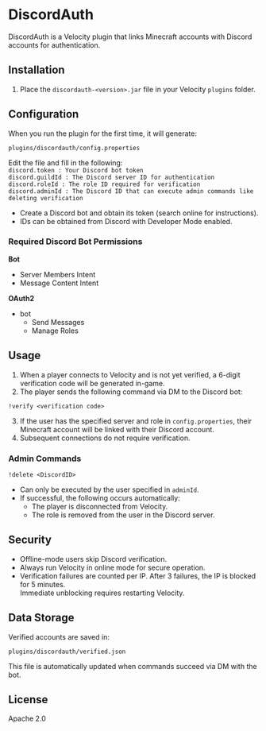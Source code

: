 # DiscordAuth
DiscordAuth is a Velocity plugin that links Minecraft accounts with Discord accounts for authentication.

## Installation
1. Place the `discordauth-<version>.jar` file in your Velocity `plugins` folder.

## Configuration
When you run the plugin for the first time, it will generate:

`plugins/discordauth/config.properties`

Edit the file and fill in the following:</br>
`discord.token : Your Discord bot token`</br>
`discord.guildId : The Discord server ID for authentication`</br>
`discord.roleId : The role ID required for verification`</br>
`discord.adminId : The Discord ID that can execute admin commands like deleting verification`</br>

- Create a Discord bot and obtain its token (search online for instructions).  
- IDs can be obtained from Discord with Developer Mode enabled.

### Required Discord Bot Permissions
**Bot**
- Server Members Intent
- Message Content Intent

**OAuth2**
- bot
  - Send Messages
  - Manage Roles

## Usage
1. When a player connects to Velocity and is not yet verified, a 6-digit verification code will be generated in-game.
2. The player sends the following command via DM to the Discord bot:

`!verify <verification code>`

3. If the user has the specified server and role in `config.properties`, their Minecraft account will be linked with their Discord account.  
4. Subsequent connections do not require verification.

### Admin Commands
`!delete <DiscordID>`

- Can only be executed by the user specified in `adminId`.
- If successful, the following occurs automatically:
  - The player is disconnected from Velocity.
  - The role is removed from the user in the Discord server.

## Security
- Offline-mode users skip Discord verification.  
- Always run Velocity in online mode for secure operation.  
- Verification failures are counted per IP. After 3 failures, the IP is blocked for 5 minutes.  
  Immediate unblocking requires restarting Velocity.

## Data Storage
Verified accounts are saved in:

`plugins/discordauth/verified.json`

This file is automatically updated when commands succeed via DM with the bot.

## License
Apache 2.0
